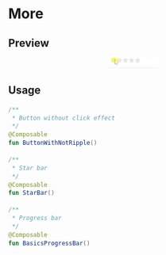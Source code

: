 # More

## Preview

<div align=center><img src="../img/star_bar.gif" width=20%></div>

## Usage

```kotlin
/**
 * Button without click effect
 */
@Composable
fun ButtonWithNotRipple()

/**
 * Star bar
 */
@Composable
fun StarBar()

/**
 * Progress bar
 */
@Composable
fun BasicsProgressBar()
```